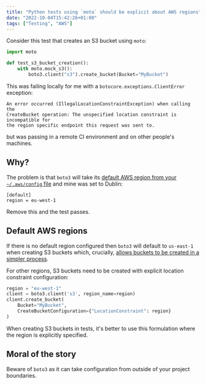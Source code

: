 ```yaml
---
title: "Python tests using `moto` should be explicit about AWS regions"
date: "2022-10-04T15:42:26+01:00"
tags: ["Testing", "AWS"]
---
```


Consider this test that creates an S3 bucket using `moto`:

```py
import moto

def test_s3_bucket_creation():
    with moto.mock_s3():
        boto3.client("s3").create_bucket(Bucket="MyBucket")
```

This was failing locally for me with a `botocore.exceptions.ClientError`
exception:

```
An error occurred (IllegalLocationConstraintException) when calling the
CreateBucket operation: The unspecified location constraint is incompatible for
the region specific endpoint this request was sent to.
```

but was passing in a remote CI environment and on other people's machines.

## Why?

The problem is that `boto3` will take its [default AWS region from your
`~/.aws/config` file][boto3_config] and mine was set to Dublin:

```
[default]
region = eu-west-1
```

Remove this and the test passes.

## Default AWS regions

If there is no default region configured then `boto3` will default to
`us-east-1` when creating S3 buckets which, crucially, [allows buckets to be
created in a simpler process][boto3_create_bucket].

For other regions, S3 buckets need to be created with explicit location
constraint configuration:

```py
region = "eu-west-1"
client = boto3.client('s3', region_name=region)
client.create_bucket(
    Bucket="MyBucket",
    CreateBucketConfiguration={"LocationConstraint": region}
)
```

When creating S3 buckets in tests, it's better to use this formulation where the
region is explicitly specified.

## Moral of the story

Beware of `boto3` as it can take configuration from outside of your project
boundaries.

[boto3_config]:
  https://boto3.amazonaws.com/v1/documentation/api/latest/guide/configuration.html#overview
[boto3_create_bucket]:
  https://boto3.amazonaws.com/v1/documentation/api/latest/guide/s3-example-creating-buckets.html#create-an-amazon-s3-bucket
